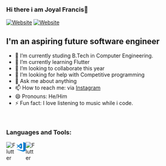 ### Hi there i am Joyal Francis👋

[![Website](https://img.shields.io/website?color=light%20grey&down_color=light%20grey&down_message=CO&label=JOYAL%20FRANCIS&logo=JOYAL%20FRANCIS&logoColor=light%20grey&style=for-the-badge&up_color=light%20grey&up_message=CO&url=https%3A%2F%2Fjoyalfrancis.co)](https://joyalfrancis.co/)
[![Website](https://img.shields.io/badge/instagram-%23E4405F.svg?&style=for-the-badge&logo=instagram&logoColor=white)](https://www.instagram.com/heir__to_the__throne/?hl=en)
## I'm an aspiring future software engineer

- 🔭 I’m currently studing B.Tech in Computer Engineering.
- 🌱 I’m currently learning Flutter
- 👯 I’m looking to collaborate this year
- 🤔 I’m looking for help with Competitive programming
- 💬 Ask me about anything
- 📫 How to reach me: via [Instagram](https://www.instagram.com/heir__to_the__throne/?hl=en)
- 😄 Pronouns: He/Him
- ⚡ Fun fact: I love listening to music while i code.
<br />

### Languages and Tools:

<img align="left" alt="Flutter" width="26px" src="https://miro.medium.com/max/250/1*D5afxg0H9xyxfqRq_bfTgQ.png" />
<img align="left" alt="Visual Studio Code" width="26px" src="https://raw.githubusercontent.com/github/explore/80688e429a7d4ef2fca1e82350fe8e3517d3494d/topics/visual-studio-code/visual-studio-code.png" />
<img align="left" alt="Flutter" width="26px" src="https://e7.pngegg.com/pngimages/620/609/png-clipart-firebase-cloud-messaging-google-cloud-messaging-api-as-a-service-angle-rectangle-thumbnail.png" />
